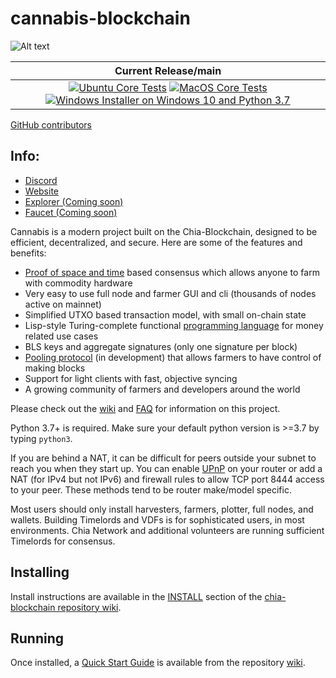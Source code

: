 # cannabis-blockchain

![Alt text](https://cannabischain.net/images/256.png)

| Current Release/main | 
|         :---:          
| [![Ubuntu Core Tests](https://github.com/CannabisChain/cannabis-blockchain/actions/workflows/build-linux-installer-deb.yml/badge.svg)](https://github.com/CannabisChain/cannabis-blockchain/actions/workflows/build-linux-installer-deb.yml) [![MacOS Core Tests](https://github.com/CannabisChain/cannabis-blockchain/actions/workflows/build-macos-installer.yml/badge.svg)](https://github.com/CannabisChain/cannabis-blockchain/actions/workflows/build-macos-installer.yml) [![Windows Installer on Windows 10 and Python 3.7](https://github.com/CannabisChain/cannabis-blockchain/actions/workflows/build-windows-installer.yml/badge.svg)](https://github.com/CannabisChain/cannabis-blockchain/actions/workflows/build-windows-installer.yml)  |

[GitHub contributors](https://github.com/CannabisChain/cannabis-blockchain/graphs/contributors)

## Info:
- [Discord](https://discord.gg/mjgz6JhA7F)
- [Website](https://cannabischain.net)
- [Explorer (Coming soon)](https://explorer.cannabischain.net)
- [Faucet (Coming soon)](https://faucet.cannabischain.net)

Cannabis is a modern project built on the Chia-Blockchain, designed to be efficient, decentralized, and secure. Here are some of the features and benefits:
* [Proof of space and time](https://docs.google.com/document/d/1tmRIb7lgi4QfKkNaxuKOBHRmwbVlGL4f7EsBDr_5xZE/edit) based consensus which allows anyone to farm with commodity hardware
* Very easy to use full node and farmer GUI and cli (thousands of nodes active on mainnet)
* Simplified UTXO based transaction model, with small on-chain state
* Lisp-style Turing-complete functional [programming language](https://chialisp.com/) for money related use cases
* BLS keys and aggregate signatures (only one signature per block)
* [Pooling protocol](https://www.chia.net/2020/11/10/pools-in-chia.html) (in development) that allows farmers to have control of making blocks
* Support for light clients with fast, objective syncing
* A growing community of farmers and developers around the world

Please check out the [wiki](https://github.com/Chia-Network/chia-blockchain/wiki)
and [FAQ](https://github.com/Chia-Network/chia-blockchain/wiki/FAQ) for
information on this project.

Python 3.7+ is required. Make sure your default python version is >=3.7
by typing `python3`.

If you are behind a NAT, it can be difficult for peers outside your subnet to
reach you when they start up. You can enable
[UPnP](https://www.homenethowto.com/ports-and-nat/upnp-automatic-port-forward/)
on your router or add a NAT (for IPv4 but not IPv6) and firewall rules to allow
TCP port 8444 access to your peer.
These methods tend to be router make/model specific.

Most users should only install harvesters, farmers, plotter, full nodes, and wallets.
Building Timelords and VDFs is for sophisticated users, in most environments.
Chia Network and additional volunteers are running sufficient Timelords
for consensus.

## Installing

Install instructions are available in the
[INSTALL](https://github.com/Chia-Network/chia-blockchain/wiki/INSTALL)
section of the
[chia-blockchain repository wiki](https://github.com/Chia-Network/chia-blockchain/wiki).

## Running

Once installed, a
[Quick Start Guide](https://github.com/Chia-Network/chia-blockchain/wiki/Quick-Start-Guide)
is available from the repository
[wiki](https://github.com/Chia-Network/chia-blockchain/wiki).
